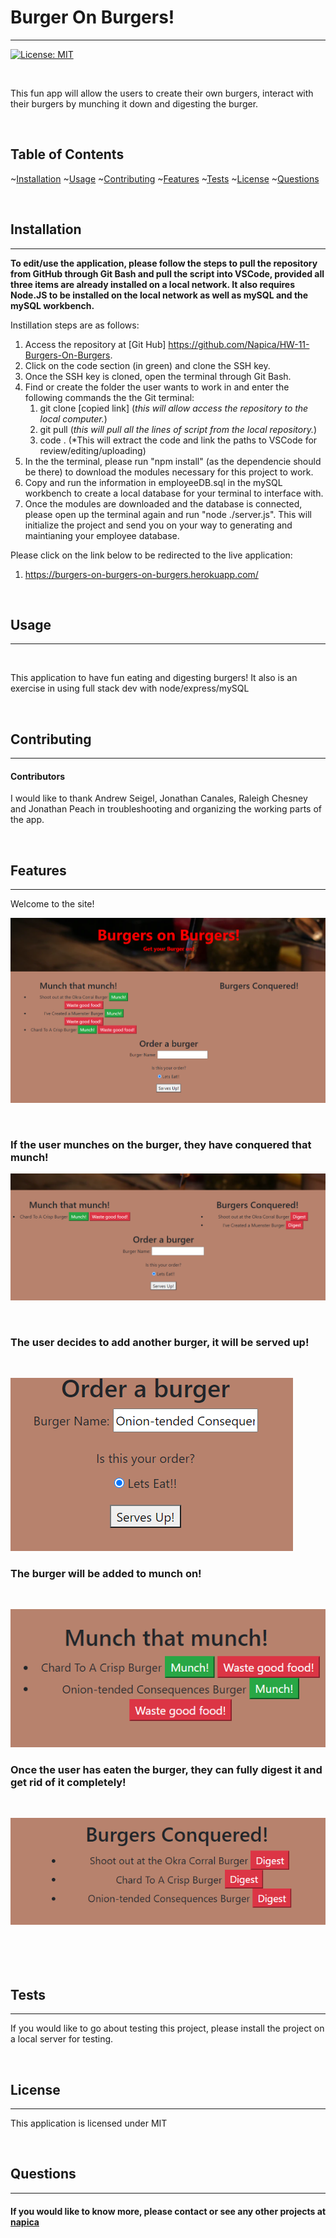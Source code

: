 # Burger On Burgers!

  <hr>

[![License: MIT](https://img.shields.io/badge/License-MIT-yellow.svg)](https://opensource.org/licenses/MIT)

  <br/>
  
This fun app will allow the users to create their own burgers, interact with their burgers by munching it down and digesting the burger. 

  <br/>

## Table of Contents

~[Installation](#installation)
~[Usage](#usage)
~[Contributing](#contributing)
~[Features](#features)
~[Tests](#tests)
~[License](#license)
~[Questions](#questions)

  <br/>

## Installation

  <hr>
  
  **To edit/use the application, please follow the steps to pull the repository from GitHub through Git Bash and pull the script into VSCode, provided all three items are already installed on a local network.  It also requires Node.JS to be installed on the local network as well as mySQL and the mySQL workbench.**

Instillation steps are as follows:

1. Access the repository at [Git Hub] https://github.com/Napica/HW-11-Burgers-On-Burgers.
2. Click on the code section (in green) and clone the SSH key.
3. Once the SSH key is cloned, open the terminal through Git Bash.
4. Find or create the folder the user wants to work in and enter the following commands the the Git terminal:
   1. git clone [copied link] (_this will allow access the repository to the local computer._)
   2. git pull (_this will pull all the lines of script from the local repository._)
   3. code . (\*This will extract the code and link the paths to VSCode for review/editing/uploading)
5. In the the terminal, please run "npm install" (as the dependencie should be there) to download the modules necessary for this project to work.  
6.  Copy and run the information in employeeDB.sql in the mySQL workbench to create a local database for your terminal to interface with.
7.  Once the modules are downloaded and the database is connected, please open up the terminal again and run "node ./server.js".  This will initialize the project and send you on your way to generating and maintianing your employee database. 


Please click on the link below to be redirected to the live application:

1. https://burgers-on-burgers-on-burgers.herokuapp.com/

  <br/>
   
  
  ## Usage 
  
  <hr>
  
  <br/>
  
 This application to have fun eating and digesting burgers!  It also is an exercise in using full stack dev with node/express/mySQL
     
<br/>    

  ## Contributing 
  
  <hr>
  
  #### Contributors 
  
I would like to thank Andrew Seigel, Jonathan Canales, Raleigh Chesney and Jonathan Peach in troubleshooting and organizing the working parts of the app. 
  
  <br/>
  
  ## Features
  <hr>
  Welcome to the site!

  ![itemLinks](public/img/readme1.png)

<br/>

### If the user munches on the burger, they have conquered that munch!
  ![itemLinks](public/img/readme2.png)

<br/>

### The user decides to add another burger, it will be served up!

<br/>

  ![itemLinks](public/img/readme3.png)

### The burger will be added to munch on!

<br/>

  ![itemLinks](public/img/readme4.png)

###  Once the user has eaten the burger, they can fully digest it and get rid of it completely!

<br/>

  ![itemLinks](public/img/readme5.png)

<br/>

#### 

   <br/>

## Tests

  <hr>
  
  
  If you would like to go about testing this project, please install the project on a local server for testing.   

  <br/>
  
  ## License 
  
  <hr>
  
  This application is licensed under MIT

  <br/>

## Questions

  <hr>
  
  #### If you would like to know more, please contact or see any other projects at [napica](https://github.com/napica)
